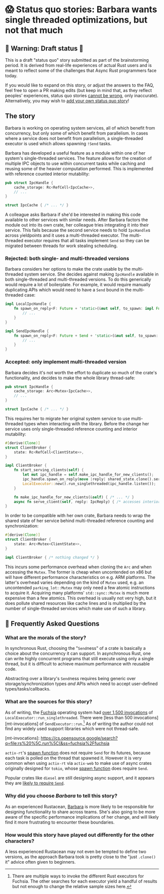 # 😱 Status quo stories: Barbara wants single threaded optimizations, but not that much

## 🚧 Warning: Draft status 🚧

This is a draft "status quo" story submitted as part of the brainstorming period. It is derived from real-life experiences of actual Rust users and is meant to reflect some of the challenges that Async Rust programmers face today.

If you would like to expand on this story, or adjust the answers to the FAQ, feel free to open a PR making edits (but keep in mind that, as they reflect peoples' experiences, status quo stories [cannot be wrong], only inaccurate). Alternatively, you may wish to [add your own status quo story][htvsq]!

## The story

Barbara is working on operating system services, all of which benefit from concurrency, but only some of which benefit from parallelism. In cases where a service does not benefit from parallelism, a single-threaded executor is used which allows spawning `!Send` tasks.

Barbara has developed a useful feature as a module within one of her system's single-threaded services. The feature allows for the creation of multiple IPC objects to use within concurrent tasks while caching and reusing some of the heavier computation performed. This is implemented with reference counted interior mutability:

```rust
pub struct IpcHandle {
    cache_storage: Rc<RefCell<IpcCache>>,
    // ...
}

struct IpcCache { /* ... */ }
```

A colleague asks Barbara if she'd be interested in making this code available to other services with similar needs. After Barbara factors the module out into its own crate, her colleague tries integrating it into their service. This fails because the second service needs to hold `IpcHandle`s across yieldpoints and it uses a multi-threaded executor. The multi-threaded executor requires that all tasks implement `Send` so they can be migrated between threads for work stealing scheduling.

### Rejected: both single- and multi-threaded versions

Barbara considers her options to make the crate usable by the multi-threaded system service. She decides against making `IpcHandle` available in both single-threaded and multi-threaded versions. To do this generically would require a lot of boilerplate. For example, it would require manually duplicating APIs which would need to have a `Send` bound in the multi-threaded case:

```rust
impl LocalIpcHandle {
    fn spawn_on_reply<F: Future + 'static>(&mut self, to_spawn: impl Fn(IpcReply) -> F) {
        // ...
    }
}

impl SendIpcHandle {
    fn spawn_on_reply<F: Future + Send + 'static>(&mut self, to_spawn: impl Fn(IpcReply) -> F) {
        // ...
    }
}
```

### Accepted: only implement multi-threaded version

Barbara decides it's not worth the effort to duplicate so much of the crate's functionality, and decides to make the whole library thread-safe:

```rust
pub struct IpcHandle {
    cache_storage: Arc<Mutex<IpcCache>>,
    // ...
}

struct IpcCache { /* ... */ }
```

This requires her to migrate her original system service to use multi-threaded types when interacting with the library. Before the change her service uses only single-threaded reference counting and interior mutability:

```rust
#[derive(Clone)]
struct ClientBroker {
    state: Rc<RefCell<ClientState>>,
}

impl ClientBroker {
    fn start_serving_clients(self) {
        let mut ipc_handle = self.make_ipc_handle_for_new_clients();
        ipc_handle.spawn_on_reply(move |reply| shared_state.clone().serve_client(reply));
        LocalExecutor::new().run_singlethreaded(ipc_handle.listen());
    }

    fn make_ipc_handle_for_new_clients(&self) { /* ... */ }
    async fn serve_client(self, reply: IpcReply) { /* accesses interior mutability... */ }
}
```

In order to be compatible with her own crate, Barbara needs to wrap the shared state of her service behind multi-threaded reference counting and synchronization:

```rust
#[derive(Clone)]
struct ClientBroker {
    state: Arc<Mutex<ClientState>>,
}

impl ClientBroker { /* nothing changed */ }
```

This incurs some performance overhead when cloning the `Arc` and when accessing the `Mutex`. The former is cheap when uncontended on x86 but will have different performance characteristics on e.g. ARM platforms. The latter's overhead varies depending on the kind of `Mutex` used, e.g. an uncontended `parking_lot::Mutex` may only need a few atomic instructions to acquire it. Acquiring many platforms' `std::sync::Mutex` is much more expensive than a few atomics. This overhead is usually not very high, but it does pollute shared resources like cache lines and is multiplied by the number of single-threaded services which make use of such a library.

## 🤔 Frequently Asked Questions

### **What are the morals of the story?**

In synchronous Rust, choosing the "`Send`ness" of a crate is basically a choice about the concurrency it can support. In asynchronous Rust, one can write highly concurrent programs that still execute using only a single thread, but it is difficult to achieve maximum performance with reusable code.

Abstracting over a library's `Send`ness requires being generic over storage/synchronization types *and* APIs which need to accept user-defined types/tasks/callbacks.

### **What are the sources for this story?**

As of writing, the [Fuchsia](https://fuchsia.dev) operating system had [over 1,500 invocations][st-invocations] of `LocalExecutor::run_singlethreaded`. There were [less than 500 invocations][mt-invocations] of `SendExecutor::run`.[^fuchsia-methods] As of writing the author could not find any widely used support libraries which were not thread-safe.

[st-invocations]: https://cs.opensource.google/search?q=file:rs%20run_singlethreaded&sq=&ss=fuchsia%2Ffuchsia
[mt-invocations]: https://cs.opensource.google/search?q=file:rs%20%5C.run%5C(&ss=fuchsia%2Ffuchsia

`actix-rt`'s [spawn function](https://docs.rs/actix-rt/1.1.1/actix_rt/fn.spawn.html) does not require `Send` for its futures, because each task is polled on the thread that spawned it. However it is very common when using `actix-rt` via `actix-web` to make use of async crates originally designed for `tokio`, whose [spawn function](https://docs.rs/tokio/1.6.1/tokio/fn.spawn.html) does require `Send`.

Popular crates like `diesel` are still designing async support, and it appears they are [likely to require `Send`](https://github.com/diesel-rs/diesel/issues/399#issuecomment-850826567).

[^fuchsia-methods]: There are multiple ways to invoke the different Rust executors for Fuchsia. The other searches for each executor yield a handful of results but not enough to change the relative sample sizes here.

### **Why did you choose *Barbara* to tell this story?**

As an experienced Rustacean, [Barbara] is more likely to be responsible for designing functionality to share across teams. She's also going to be more aware of the specific performance implications of her change, and will likely find it more frustrating to encounter these boundaries.

### **How would this story have played out differently for the other characters?**

A less experienced Rustacean may not even be tempted to define two versions, as the approach Barbara took is pretty close to the "just `.clone()` it" advice often given to beginners.

[character]: ../characters.md
[status quo stories]: ./status_quo.md
[Alan]: ../characters/alan.md
[Grace]: ../characters/grace.md
[Niklaus]: ../characters/niklaus.md
[Barbara]: ../characters/barbara.md
[htvsq]: ../how_to_vision/status_quo.md
[cannot be wrong]: ../how_to_vision/comment.md#comment-to-understand-or-improve-not-to-negate-or-dissuade
